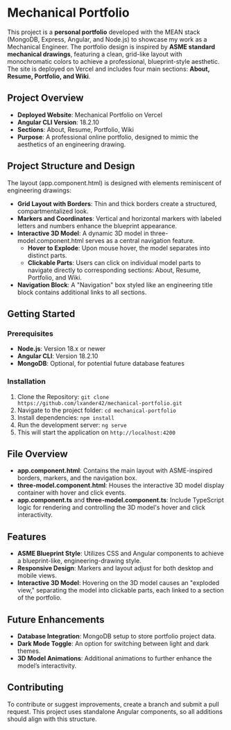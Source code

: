 # Mechanical Portfolio

This project is a **personal portfolio** developed with the MEAN stack (MongoDB, Express, Angular, and Node.js) to showcase my work as a Mechanical Engineer. The portfolio design is inspired by **ASME standard mechanical drawings**, featuring a clean, grid-like layout with monochromatic colors to achieve a professional, blueprint-style aesthetic. The site is deployed on Vercel and includes four main sections: **About, Resume, Portfolio, and Wiki**.

## Project Overview

- **Deployed Website**: Mechanical Portfolio on Vercel
- **Angular CLI Version**: 18.2.10
- **Sections**: About, Resume, Portfolio, Wiki
- **Purpose**: A professional online portfolio, designed to mimic the aesthetics of an engineering drawing.

## Project Structure and Design

The layout (app.component.html) is designed with elements reminiscent of engineering drawings:

- **Grid Layout with Borders**: Thin and thick borders create a structured, compartmentalized look.
- **Markers and Coordinates**: Vertical and horizontal markers with labeled letters and numbers enhance the blueprint appearance.
- **Interactive 3D Model**: A dynamic 3D model in three-model.component.html serves as a central navigation feature.
    - **Hover to Explode**: Upon mouse hover, the model separates into distinct parts.
    - **Clickable Parts**: Users can click on individual model parts to navigate directly to corresponding sections: About, Resume, Portfolio, and Wiki.
- **Navigation Block**: A "Navigation" box styled like an engineering title block contains additional links to all sections.

## Getting Started

### Prerequisites

- **Node.js**: Version 18.x or newer
- **Angular CLI**: Version 18.2.10
- **MongoDB**: Optional, for potential future database features

### Installation

1. Clone the Repository: `git clone https://github.com/lxander42/mechanical-portfolio.git`
2. Navigate to the project folder: `cd mechanical-portfolio`
3. Install dependencies: `npm install`
4. Run the development server: `ng serve`
5. This will start the application on `http://localhost:4200`

## File Overview

- **app.component.html**: Contains the main layout with ASME-inspired borders, markers, and the navigation box.
- **three-model.component.html**: Houses the interactive 3D model display container with hover and click events.
- **app.component.ts** and **three-model.component.ts**: Include TypeScript logic for rendering and controlling the 3D model's hover and click interactivity.

## Features

- **ASME Blueprint Style**: Utilizes CSS and Angular components to achieve a blueprint-like, engineering-drawing style.
- **Responsive Design**: Markers and layout adjust for both desktop and mobile views.
- **Interactive 3D Model**: Hovering on the 3D model causes an "exploded view," separating the model into clickable parts, each linked to a section of the portfolio.

## Future Enhancements

- **Database Integration**: MongoDB setup to store portfolio project data.
- **Dark Mode Toggle**: An option for switching between light and dark themes.
- **3D Model Animations**: Additional animations to further enhance the model’s interactivity.

## Contributing

To contribute or suggest improvements, create a branch and submit a pull request. This project uses standalone Angular components, so all additions should align with this structure.
